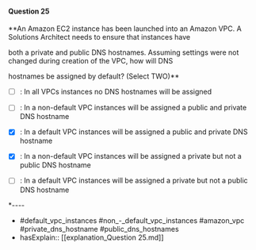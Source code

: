 #### Question  25

**An Amazon EC2 instance has been launched into an Amazon VPC. A Solutions Architect needs to ensure that instances have

both a private and public DNS hostnames. Assuming settings were not changed during creation of the VPC, how will DNS

hostnames be assigned by default? (Select TWO)**

- [ ] :  In all VPCs instances no DNS hostnames will be assigned

- [ ] :  In a non-default VPC instances will be assigned a public and private DNS hostname

- [x] :  In a default VPC instances will be assigned a public and private DNS hostname

- [x] :  In a non-default VPC instances will be assigned a private but not a public DNS hostname

- [ ] :  In a default VPC instances will be assigned a private but not a public DNS hostname

*----

- #default_vpc_instances #non_-_default_vpc_instances #amazon_vpc #private_dns_hostname #public_dns_hostnames
- hasExplain:: [[explanation_Question  25.md]]
